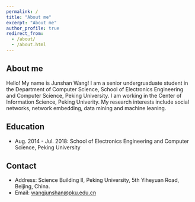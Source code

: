 ```yaml
---
permalink: /
title: "About me"
excerpt: "About me"
author_profile: true
redirect_from: 
  - /about/
  - /about.html
---
```


## About me
Hello! My name is Junshan Wang!
I am a senior undergruaduate student in the Department of Computer Science, School of Electronics Engineering and Computer Science, Peking University.
I am working in the Center of Information Science, Peking Univerity.
My research interests include social networks, network embedding, data mining and machine leaning.

## Education
  - Aug. 2014 - Jul. 2018: School of Electronics Engineering and Computer Science, Peking University

## Contact
  - Address: Science Building II, Peking University, 5th Yiheyuan Road, Beijing, China. 
  - Email: wangjunshan@pku.edu.cn
